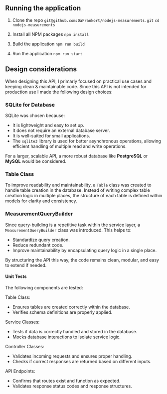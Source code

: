 ## Running the application

1. Clone the repo
   `git@github.com:DaFrankort/nodejs-measurements.git`
   `cd nodejs-measurements`

2. Install all NPM packages
   `npm install`

3. Build the application
   `npm run build`

4. Run the application
   `npm run start`

## Design considerations

When designing this API, I primarly focused on practical use cases and keeping clean & maintainable code. Since this API is not intended for production use I made the following design choices:

### SQLite for Database

SQLite was chosen because:

- It is lightweight and easy to set up.
- It does not require an external database server.
- It is well-suited for small applications.
- The `sqlite3` library is used for better asynchronous operations, allowing efficient handling of multiple read and write operations.

For a larger, scalable API, a more robust database like **PostgreSQL** or **MySQL** would be considered.

### Table Class

To improve readability and maintainability, a `Table` class was created to handle table creation in the database. Instead of writing complex table creation logic in multiple places, the structure of each table is defined within models for clarity and consistency.

### MeasurementQueryBuilder

Since query-building is a repetitive task within the service layer, a `MeasurementQueryBuilder` class was introduced. This helps to:

- Standardize query creation.
- Reduce redundant code.
- Improve maintainability by encapsulating query logic in a single place.

By structuring the API this way, the code remains clean, modular, and easy to extend if needed.

#### Unit Tests

The following components are tested:

Table Class:

- Ensures tables are created correctly within the database.
- Verifies schema definitions are properly applied.

Service Classes:

- Tests if data is correctly handled and stored in the database.
- Mocks database interactions to isolate service logic.

Controller Classes:

- Validates incoming requests and ensures proper handling.
- Checks if correct responses are returned based on different inputs.

API Endpoints:

- Confirms that routes exist and function as expected.
- Validates response status codes and response structures.

